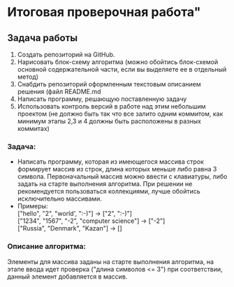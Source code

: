 # Итоговая проверочная работа"

## Задача работы

1. Создать репозиторий на GitHub.
2.  Нарисовать блок-схему алгоритма (можно обойтись блок-схемой основной содержательной части, если вы выделяете ее в отдельный метод) 
3.  Снабдить репозиторий оформленным текстовым описанием решения (файл README.md
4. Написать программу, решающую поставленную задачу
5. Использовать контроль версий в работе над этим небольшим проектом (не должно быть так что все залито одним коммитом, как минимум этапы 2,3 и 4 должны быть расположены в разных коммитах) 

### Задача:
- Написать программу, которая из имеющегося массива строк формирует массив из строк, длина которых меньше либо равна 3 символа. Первоначальный массив можно ввести с клавиатуры, либо задать на старте выполнения алгоритма. При решении не рекомендуется пользоваться коллекциями, лучше обойтись исключительно массивами.
- Примеры:  
["hello", "2", "world', ":-)"] -> ["2", ":-)"]  
["1234", "1567", "-2", "computer science"] -> ["-2"]  
["Russia", "Denmark", "Kazan"] -> []

### Описание алгоритма:
Элементы для массива заданы на старте выполнения алгоритма, на этапе ввода идет проверка ("длина символов <= 3") при соответствии, данный элемент добавляется в массив.